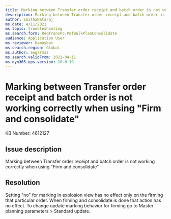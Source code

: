 ```yaml
---
title: Marking between Transfer order receipt and batch order is not working correctly when using "Firm and consolidate"
description: Marking between Transfer order receipt and batch order is not working correctly when using "Firm and consolidate"
author: SmithaNataraj
ms.date: 4/11/2021
ms.topic: troubleshooting
ms.search.form: ReqTransPo,PmfBulkPlanConsolidate
audience: Application User
ms.reviewer: kamaybac
ms.search.region: Global
ms.author: angarmas
ms.search.validFrom: 2021-04-11
ms.dyn365.ops.version: 10.0.19
---
```


# Marking between Transfer order receipt and batch order is not working correctly when using "Firm and consolidate"

KB Number: 4612127

## Issue description

Marking between Transfer order receipt and batch order is not working correctly when using "Firm and consolidate"

## Resolution

Setting "no" for marking in explosion view has no effect only on the firming that particular order. When firming and consolidate is done that action has no effect. To change update marking behavior for firming go to Master planning parameters > Standard update.
